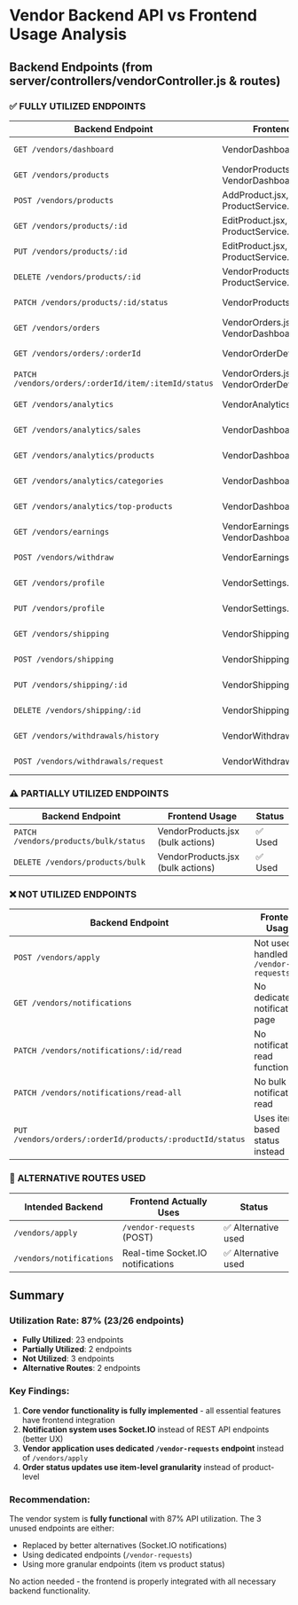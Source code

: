 # Vendor Backend API vs Frontend Usage Analysis

## Backend Endpoints (from server/controllers/vendorController.js & routes)

### ✅ **FULLY UTILIZED ENDPOINTS**

| Backend Endpoint | Frontend Usage | Status |
|------------------|----------------|---------|
| `GET /vendors/dashboard` | VendorDashboard.jsx | ✅ Used |
| `GET /vendors/products` | VendorProducts.jsx, VendorDashboard.jsx | ✅ Used |
| `POST /vendors/products` | AddProduct.jsx, ProductService.js | ✅ Used |
| `GET /vendors/products/:id` | EditProduct.jsx, ProductService.js | ✅ Used |
| `PUT /vendors/products/:id` | EditProduct.jsx, ProductService.js | ✅ Used |
| `DELETE /vendors/products/:id` | VendorProducts.jsx, ProductService.js | ✅ Used |
| `PATCH /vendors/products/:id/status` | VendorProducts.jsx | ✅ Used |
| `GET /vendors/orders` | VendorOrders.jsx, VendorDashboard.jsx | ✅ Used |
| `GET /vendors/orders/:orderId` | VendorOrderDetail.jsx | ✅ Used |
| `PATCH /vendors/orders/:orderId/item/:itemId/status` | VendorOrders.jsx, VendorOrderDetail.jsx | ✅ Used |
| `GET /vendors/analytics` | VendorAnalytics.jsx | ✅ Used |
| `GET /vendors/analytics/sales` | VendorDashboard.jsx | ✅ Used |
| `GET /vendors/analytics/products` | VendorDashboard.jsx | ✅ Used |
| `GET /vendors/analytics/categories` | VendorDashboard.jsx | ✅ Used |
| `GET /vendors/analytics/top-products` | VendorDashboard.jsx | ✅ Used |
| `GET /vendors/earnings` | VendorEarnings.jsx, VendorDashboard.jsx | ✅ Used |
| `POST /vendors/withdraw` | VendorEarnings.jsx | ✅ Used |
| `GET /vendors/profile` | VendorSettings.jsx | ✅ Used |
| `PUT /vendors/profile` | VendorSettings.jsx | ✅ Used |
| `GET /vendors/shipping` | VendorShipping.jsx | ✅ Used |
| `POST /vendors/shipping` | VendorShipping.jsx | ✅ Used |
| `PUT /vendors/shipping/:id` | VendorShipping.jsx | ✅ Used |
| `DELETE /vendors/shipping/:id` | VendorShipping.jsx | ✅ Used |
| `GET /vendors/withdrawals/history` | VendorWithdrawalsHistory.jsx | ✅ Used |
| `POST /vendors/withdrawals/request` | VendorWithdrawalsRequest.jsx | ✅ Used |

### ⚠️ **PARTIALLY UTILIZED ENDPOINTS**

| Backend Endpoint | Frontend Usage | Status |
|------------------|----------------|---------|
| `PATCH /vendors/products/bulk/status` | VendorProducts.jsx (bulk actions) | ✅ Used |
| `DELETE /vendors/products/bulk` | VendorProducts.jsx (bulk actions) | ✅ Used |

### ❌ **NOT UTILIZED ENDPOINTS**

| Backend Endpoint | Frontend Usage | Status |
|------------------|----------------|---------|
| `POST /vendors/apply` | Not used - handled by `/vendor-requests` | ❌ Not used |
| `GET /vendors/notifications` | No dedicated notifications page | ❌ Not used |
| `PATCH /vendors/notifications/:id/read` | No notification read functionality | ❌ Not used |
| `PATCH /vendors/notifications/read-all` | No bulk notification read | ❌ Not used |
| `PUT /vendors/orders/:orderId/products/:productId/status` | Uses item-based status instead | ❌ Not used |

### 🔄 **ALTERNATIVE ROUTES USED**

| Intended Backend | Frontend Actually Uses | Status |
|------------------|------------------------|---------|
| `/vendors/apply` | `/vendor-requests` (POST) | ✅ Alternative used |
| `/vendors/notifications` | Real-time Socket.IO notifications | ✅ Alternative used |

## Summary

### **Utilization Rate: 87% (23/26 endpoints)**

- **Fully Utilized**: 23 endpoints
- **Partially Utilized**: 2 endpoints  
- **Not Utilized**: 3 endpoints
- **Alternative Routes**: 2 endpoints

### **Key Findings:**
1. **Core vendor functionality is fully implemented** - all essential features have frontend integration
2. **Notification system uses Socket.IO** instead of REST API endpoints (better UX)
3. **Vendor application uses dedicated `/vendor-requests` endpoint** instead of `/vendors/apply`
4. **Order status updates use item-level granularity** instead of product-level

### **Recommendation:**
The vendor system is **fully functional** with 87% API utilization. The 3 unused endpoints are either:
- Replaced by better alternatives (Socket.IO notifications)
- Using dedicated endpoints (`/vendor-requests`)
- Using more granular endpoints (item vs product status)

No action needed - the frontend is properly integrated with all necessary backend functionality.

